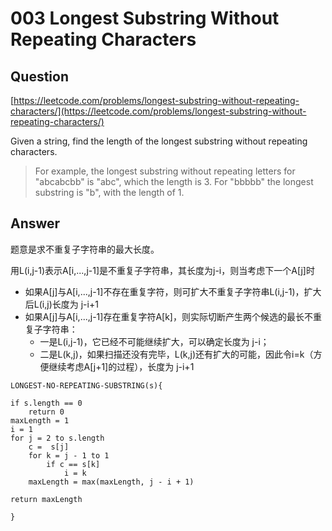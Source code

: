 # 003 Longest Substring Without Repeating Characters
## Question
[https://leetcode.com/problems/longest-substring-without-repeating-characters/](https://leetcode.com/problems/longest-substring-without-repeating-characters/)

Given a string, find the length of the longest substring without repeating characters. 

> For example, the longest substring without repeating letters for "abcabcbb" is "abc", which the length is 3.
> For "bbbbb" the longest substring is "b", with the length of 1.

## Answer

题意是求不重复子字符串的最大长度。

用L(i,j-1)表示A[i,...,j-1]是不重复子字符串，其长度为j-i，则当考虑下一个A[j]时

* 如果A[j]与A[i,...,j-1]不存在重复字符，则可扩大不重复子字符串L(i,j-1)，扩大后L(i,j)长度为 j-i+1
* 如果A[j]与A[i,...,j-1]存在重复字符A[k]，则实际切断产生两个候选的最长不重复子字符串：
    * 一是L(i,j-1)，它已经不可能继续扩大，可以确定长度为 j-i；
    * 二是L(k,j)，如果扫描还没有完毕，L(k,j)还有扩大的可能，因此令i=k（方便继续考虑A[j+1]的过程），长度为 j-i+1


```
LONGEST-NO-REPEATING-SUBSTRING(s){

if s.length == 0
    return 0
maxLength = 1
i = 1
for j = 2 to s.length
    c =  s[j]
    for k = j - 1 to 1
        if c == s[k]
            i = k
    maxLength = max(maxLength, j - i + 1)

return maxLength

}
```

